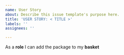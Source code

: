 ```yaml
---
name: User Story
about: Describe this issue template's purpose here.
title: 'USER STORY: < TITLE >'
labels: ''
assignees: ''

---
```


As a **role** I can add the package to my **basket**

